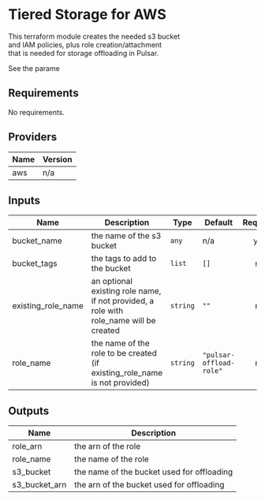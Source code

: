 # Tiered Storage for AWS

This terraform module creates the needed s3 bucket  
and IAM policies, plus role creation/attachment  
that is needed for storage offloading in Pulsar.

See the parame

## Requirements

No requirements.

## Providers

| Name | Version |
|------|---------|
| aws | n/a |

## Inputs

| Name | Description | Type | Default | Required |
|------|-------------|------|---------|:--------:|
| bucket\_name | the name of the s3 bucket | `any` | n/a | yes |
| bucket\_tags | the tags to add to the bucket | `list` | `[]` | no |
| existing\_role\_name | an optional existing role name, if not provided, a role with role\_name will be created | `string` | `""` | no |
| role\_name | the name of the role to be created (if existing\_role\_name is not provided) | `string` | `"pulsar-offload-role"` | no |

## Outputs

| Name | Description |
|------|-------------|
| role\_arn | the arn of the role |
| role\_name | the name of the role |
| s3\_bucket | the name of the bucket used for offloading |
| s3\_bucket\_arn | the arn of the bucket used for offloading |

